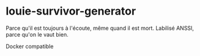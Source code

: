 # louie-survivor-generator
Parce qu'il est toujours à l'écoute, même quand il est mort. Labilisé ANSSI, parce qu'on le vaut bien.

Docker compatible